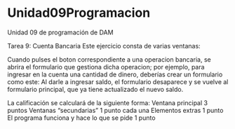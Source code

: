# Unidad09Programacion
Unidad 09 de programación de DAM

Tarea 9: Cuenta Bancaria Este ejercicio consta de varias ventanas: 

Cuando pulses el boton correspondiente a una operacion bancaria, se abrira el formulario que gestiona dicha operacion; 
por ejemplo, para ingresar en la cuenta una cantidad de dinero, deberías crear un formulario como este: Al darle a ingresar saldo, 
el formulario desaparece y se vuelve al formulario principal, que ya tiene actualizado el nuevo saldo.

La calificación se calculará de la siguiente forma:
Ventana principal 3 puntos 
Ventanas “secundarias” 1 punto cada una
Elementos extras 1 punto 
El programa funciona y hace lo que se pide 1 punto
